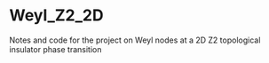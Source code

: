 # Weyl_Z2_2D

Notes and code for the project on Weyl nodes at a 2D Z2 topological insulator phase transition 
